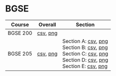 # BGSE

| Course | Overall | Section |
| ------ | ------- | ------- |
| BGSE 200 | [csv](https://github.com/UCSD-Historical-Enrollment-Data/2024Spring/blob/main/overall/BGSE%20200.csv), [png](https://raw.githubusercontent.com/UCSD-Historical-Enrollment-Data/2024Spring/main/plot_overall/BGSE%20200.png) |  |
| BGSE 205 | [csv](https://github.com/UCSD-Historical-Enrollment-Data/2024Spring/blob/main/overall/BGSE%20205.csv), [png](https://raw.githubusercontent.com/UCSD-Historical-Enrollment-Data/2024Spring/main/plot_overall/BGSE%20205.png) | Section A: [csv](https://github.com/UCSD-Historical-Enrollment-Data/2024Spring/blob/main/section/BGSE%20205_A.csv), [png](https://raw.githubusercontent.com/UCSD-Historical-Enrollment-Data/2024Spring/main/plot_section/BGSE%20205_A.png)<br>Section B: [csv](https://github.com/UCSD-Historical-Enrollment-Data/2024Spring/blob/main/section/BGSE%20205_B.csv), [png](https://raw.githubusercontent.com/UCSD-Historical-Enrollment-Data/2024Spring/main/plot_section/BGSE%20205_B.png)<br>Section C: [csv](https://github.com/UCSD-Historical-Enrollment-Data/2024Spring/blob/main/section/BGSE%20205_C.csv), [png](https://raw.githubusercontent.com/UCSD-Historical-Enrollment-Data/2024Spring/main/plot_section/BGSE%20205_C.png)<br>Section D: [csv](https://github.com/UCSD-Historical-Enrollment-Data/2024Spring/blob/main/section/BGSE%20205_D.csv), [png](https://raw.githubusercontent.com/UCSD-Historical-Enrollment-Data/2024Spring/main/plot_section/BGSE%20205_D.png)<br>Section E: [csv](https://github.com/UCSD-Historical-Enrollment-Data/2024Spring/blob/main/section/BGSE%20205_E.csv), [png](https://raw.githubusercontent.com/UCSD-Historical-Enrollment-Data/2024Spring/main/plot_section/BGSE%20205_E.png) |
